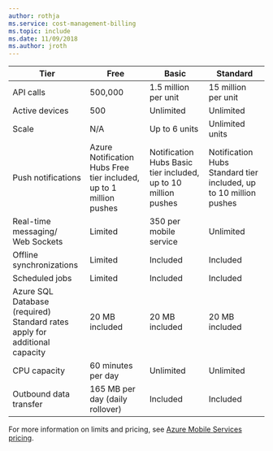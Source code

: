 ```yaml
---
author: rothja
ms.service: cost-management-billing
ms.topic: include
ms.date: 11/09/2018	
ms.author: jroth
---
```


| Tier | Free | Basic | Standard |
| --- | --- | --- | --- |
| API calls |500,000 |1.5 million per unit |15 million per unit |
| Active devices |500 |Unlimited |Unlimited |
| Scale |N/A |Up to 6 units |Unlimited units |
| Push notifications |Azure Notification Hubs Free tier included, up to 1 million pushes |Notification Hubs Basic tier included, up to 10 million pushes |Notification Hubs Standard tier included, up to 10 million pushes |
| Real-time messaging/<br/>Web Sockets |Limited |350 per mobile service |Unlimited |
| Offline synchronizations |Limited |Included |Included |
| Scheduled jobs |Limited |Included |Included |
| Azure SQL Database (required) <br/>Standard rates apply for additional capacity |20 MB included |20 MB included |20 MB included |
| CPU capacity |60 minutes per day |Unlimited |Unlimited |
| Outbound data transfer |165 MB per day (daily rollover) |Included |Included |

For more information on limits and pricing, see [Azure Mobile Services pricing](https://azure.microsoft.com/pricing/details/mobile-services/). 

